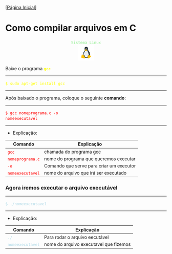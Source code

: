 [[Página Inicial](../prog_c/home.md)]


# Como compilar arquivos em C


<center>
<code style="color : lightgreen" font-size="4">Sistema Linux</code>
</center>
<center>
    <img src="../../img/icon-linux.png">
</center>

Baixe o programa **<code style="color : yellow">gcc</code>**

---

<code style="color : yellow">$ sudo apt-get install gcc</code>

---

Após baixado o programa, coloque o seguinte **comando**:

---

<code style="color : red">$ gcc nomeprograma.c -o nomeexecutavel</code>

---

* Explicação:

Comando|Explicação
|---|---|
<code style="color : red">gcc</code>| chamada do programa gcc
<code style="color : red">nomeprograma.c</code>| nome do programa que queremos executar
<code style="color : red">-o</code>| Comando que serve para criar um executor
<code style="color : red">nomeexecutavel</code>| nome do arquivo que irá ser executado

### Agora iremos executar o arquivo executável 

---

<code style="color : lightblue">$ ./nomeexecutavel</code>

---

* Explicação:

Comando|Explicação
|---|---|
<code style="color : lightblue">./</code>| Para rodar o arquivo eecutável
<code style="color : lightblue">nomeexecutavel</code>| nome do arquivo executavel que fizemos